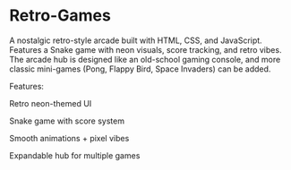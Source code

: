 # Retro-Games
A nostalgic retro-style arcade built with HTML, CSS, and JavaScript.
Features a Snake game with neon visuals, score tracking, and retro vibes.
The arcade hub is designed like an old-school gaming console, and more classic mini-games (Pong, Flappy Bird, Space Invaders) can be added.


Features:

Retro neon-themed UI 

Snake game with score system 

Smooth animations + pixel vibes

Expandable hub for multiple games
